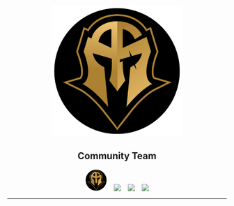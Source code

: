 <p align="center">
  <img height="300" height="auto" src="https://github.com/sipalingnode/sipalingnode/blob/main/logo.png">
</p>

<h2 align="center"><b>Community Team</b></h2>
<p align="center">
  <a href="https://www.airdropasc.com" target="_blank"><img src="https://github.com/sipalingnode/sipalingnode/blob/main/logo.png" width="50"/></a>&nbsp;&nbsp;&nbsp;
  <a href="https://t.me/airdropasc" target="_blank"><img src="https://github.com/user-attachments/assets/56e7f6ee-18b7-4b36-becc-ec6e4de7bff9" width="50"/></a>&nbsp;&nbsp;&nbsp;
  <a href="https://x.com/Autosultan_team" target="_blank"><img src="https://github.com/user-attachments/assets/fbb43aa4-9652-4a49-b984-5cf032b6b1ac" width="50"/></a>&nbsp;&nbsp;&nbsp;
  <a href="https://www.youtube.com/@ZamzaSalim" target="_blank"><img src="https://github.com/user-attachments/assets/c15509f9-acb7-49ce-989a-5bac62e7e549" width="50"/></a>
</p>

---
